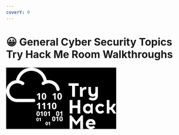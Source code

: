 ```yaml
---
coverY: 0
---
```


# 😀 General Cyber Security Topics                 Try Hack Me Room                       Walkthroughs

![](.gitbook/assets/WI.jpg)

